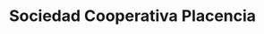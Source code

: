 ---
title: "Sociedad Cooperativa Placencia"
url: /soraluze-placencia-de-las-armas/sociedad-cooperativa-placencia/
shop: Supermarkt
---